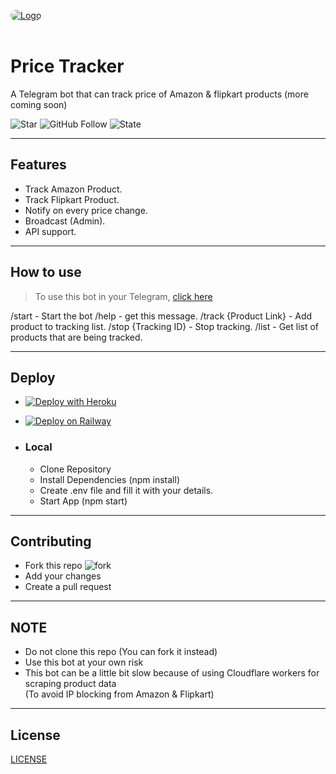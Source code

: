<a href="https://t.me/AsPriceTrackerBot"> <img src="https://telegra.ph/file/081d452dd37708fb4777b.png" alt="Logo" style="border-radius:15px;"></a><br><br>

# Price Tracker

A Telegram bot that can track price of Amazon & flipkart products (more coming soon)

![Star](https://img.shields.io/github/stars/siddiquiaffan/price-tracker?label=Star&logo=Github)
![GitHub Follow](https://img.shields.io/github/followers/siddiquiaffan?label=Follow&logo=GitHub)
![State](https://img.shields.io/github/deployments/siddiquiaffan/price-tracker/github-pages?color=blue)

---

## Features

- Track Amazon Product.
- Track Flipkart Product.
- Notify on every price change.
- Broadcast (Admin).
- API support.

---

## How to use

> To use this bot in your Telegram, [click here](t.me/AsPriceTrackerBot)

/start - Start the bot
/help - get this message.
/track {Product Link} - Add product to tracking list.
/stop {Tracking ID} - Stop tracking.
/list - Get list of products that are being tracked.

---

## Deploy

- [![Deploy with Heroku](https://www.herokucdn.com/deploy/button.svg "Deploy with Heroku")](https://heroku.com/deploy?template=https://github.com/siddiquiaffan/price-tracker "Deploy with Heroku")

- [![Deploy on Railway](https://railway.app/button.svg "Deploy on Railway")](https://railway.app/new/template?template=https://github.com/siddiquiaffan/price-tracker&envs=ADMINS,BOT_TOKEN,DB_URL,WORKER_URL,API_KEY,LIMIT&ADMINSDesc=Telegarm+ids+of+admins+separated+by+space&BOT_TOKENDesc=Get+Your+Bot+Token+From+@BotFather.&DB_URLDesc=Create+A+Database+In+Mongodb+And+Get+URL.&WORKER_URLDesc=Paste+worker.js+code+in+Cloudfare+Worker+and+get+url.&API_KEYDesc=Any+secret+key+to+access+API&LIMITDesc=Limit+of+products+to+track+per+user. "Deploy on Railway")

- ### Local 
    
    - Clone Repository
    - Install Dependencies (npm install)
    - Create .env file and fill it with your details.
    - Start App (npm start)

---

## Contributing

- Fork this repo ![fork](https://img.shields.io/github/forks/siddiquiaffan/price-tracker?label=fork&logo=Github)
- Add your changes
- Create a pull request

---

## NOTE

- Do not clone this repo (You can fork it instead)
- Use this bot at your own risk
- This bot can be a little bit slow because of using Cloudflare workers for scraping product data <br> 
(To avoid IP blocking from Amazon & Flipkart)

---

## License

[LICENSE](https://github.com/siddiquiaffan/price-tracker/blob/main/LICENSE)